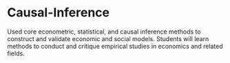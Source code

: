 # Causal-Inference
Used core econometric, statistical, and causal inference methods to construct and validate economic and social models. Students will learn methods to conduct and critique empirical studies in economics and related fields. 
